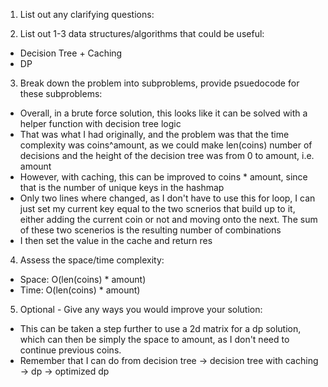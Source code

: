 1. List out any clarifying questions:


2. List out 1-3 data structures/algorithms that could be useful:
- Decision Tree + Caching
- DP

3. Break down the problem into subproblems, provide psuedocode for these subproblems:
- Overall, in a brute force solution, this looks like it can be solved with a helper function with decision tree logic
- That was what I had originally, and the problem was that the time complexity was coins^amount, as we could make len(coins) number of decisions and the height of the decision tree was from 0 to amount, i.e. amount
- However, with caching, this can be improved to coins * amount, since that is the number of unique keys in the hashmap
- Only two lines where changed, as I don't have to use this for loop, I can just set my current key equal to the two scnerios that build up to it, either adding the current coin or not and moving onto the next. The sum of these two scenerios is the resulting number of combinations
- I then set the value in the cache and return res

4. Assess the space/time complexity:
- Space: O(len(coins) * amount)
- Time: O(len(coins) * amount)

5. Optional - Give any ways you would improve your solution:
- This can be taken a step further to use a 2d matrix for a dp solution, which can then be simply the space to amount, as I don't need to continue previous coins. 
- Remember that I can do from decision tree -> decision tree with caching -> dp -> optimized dp